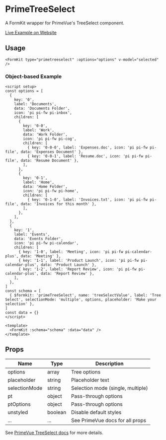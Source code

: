 # PrimeTreeSelect

A FormKit wrapper for PrimeVue's TreeSelect component.

[Live Example on Website](https://formkit-primevue.netlify.app/inputs/treeselect)

## Usage
```vue
<FormKit type="primetreeselect" :options="options" v-model="selected" />
```

### Object-based Example
```vue
<script setup>
const options = [
  {
    key: '0',
    label: 'Documents',
    data: 'Documents Folder',
    icon: 'pi pi-fw pi-inbox',
    children: [
      {
        key: '0-0',
        label: 'Work',
        data: 'Work Folder',
        icon: 'pi pi-fw pi-cog',
        children: [
          { key: '0-0-0', label: 'Expenses.doc', icon: 'pi pi-fw pi-file', data: 'Expenses Document' },
          { key: '0-0-1', label: 'Resume.doc', icon: 'pi pi-fw pi-file', data: 'Resume Document' },
        ],
      },
      {
        key: '0-1',
        label: 'Home',
        data: 'Home Folder',
        icon: 'pi pi-fw pi-home',
        children: [
          { key: '0-1-0', label: 'Invoices.txt', icon: 'pi pi-fw pi-file', data: 'Invoices for this month' },
        ],
      },
    ],
  },
  {
    key: '1',
    label: 'Events',
    data: 'Events Folder',
    icon: 'pi pi-fw pi-calendar',
    children: [
      { key: '1-0', label: 'Meeting', icon: 'pi pi-fw pi-calendar-plus', data: 'Meeting' },
      { key: '1-1', label: 'Product Launch', icon: 'pi pi-fw pi-calendar-plus', data: 'Product Launch' },
      { key: '1-2', label: 'Report Review', icon: 'pi pi-fw pi-calendar-plus', data: 'Report Review' },
    ],
  },
]
const schema = [
  { $formkit: 'primeTreeSelect', name: 'treeSelectValue', label: 'Tree Select', selectionMode: 'multiple', options, placeholder: 'Make your selection' },
]
const data = {}
</script>

<template>
  <FormKit :schema="schema" :data="data" />
</template>
```

## Props
| Name         | Type      | Description |
|--------------|-----------|-------------|
| options      | array     | Tree options |
| placeholder  | string    | Placeholder text |
| selectionMode| string    | Selection mode (single, multiple) |
| pt           | object    | Pass-through options |
| ptOptions    | object    | Pass-through options |
| unstyled     | boolean   | Disable default styles |
| ...          | ...       | See PrimeVue docs for all props |

See [PrimeVue TreeSelect docs](https://www.primefaces.org/primevue/treeselect/) for more details.
